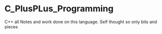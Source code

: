 # C_PlusPLus_Programming
C++ all Notes and work done on this language. Self thought so only bits and pieces
